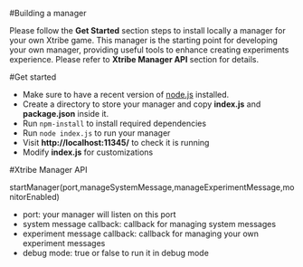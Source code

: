 #Building a manager

Please follow the **Get Started** section steps to install locally a manager for your own Xtribe game. This manager is the starting point for developing your own manager, providing useful tools to enhance creating experiments experience. Please refer to **Xtribe Manager API** section for details.

#Get started
- Make sure to have a recent version of [node.js](https://nodejs.org/) installed.
- Create a directory to store your manager and copy **index.js** and **package.json** inside it.
- Run `npm-install` to install required dependencies
- Run `node index.js` to run your manager
- Visit **http://localhost:11345/** to check it is running
- Modify **index.js** for customizations

#Xtribe Manager API

startManager(port,manageSystemMessage,manageExperimentMessage,monitorEnabled)
- port: your manager will listen on this port
- system message callback: callback for managing system messages
- experiment message callback: callback for managing your own experiment messages
- debug mode: true or false to run it in debug mode




